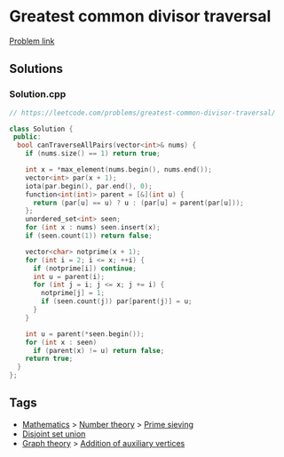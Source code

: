 # Greatest common divisor traversal

[Problem link](https://leetcode.com/problems/greatest-common-divisor-traversal/)

## Solutions


### Solution.cpp
```cpp
// https://leetcode.com/problems/greatest-common-divisor-traversal/

class Solution {
 public:
  bool canTraverseAllPairs(vector<int>& nums) {
    if (nums.size() == 1) return true;

    int x = *max_element(nums.begin(), nums.end());
    vector<int> par(x + 1);
    iota(par.begin(), par.end(), 0);
    function<int(int)> parent = [&](int u) {
      return (par[u] == u) ? u : (par[u] = parent(par[u]));
    };
    unordered_set<int> seen;
    for (int x : nums) seen.insert(x);
    if (seen.count(1)) return false;

    vector<char> notprime(x + 1);
    for (int i = 2; i <= x; ++i) {
      if (notprime[i]) continue;
      int u = parent(i);
      for (int j = i; j <= x; j += i) {
        notprime[j] = 1;
        if (seen.count(j)) par[parent(j)] = u;
      }
    }

    int u = parent(*seen.begin());
    for (int x : seen)
      if (parent(x) != u) return false;
    return true;
  }
};
```
## Tags

* [Mathematics](/Collections/mathematics.md#mathematics) > [Number theory](/Collections/mathematics.md#number-theory) > [Prime sieving](/Collections/mathematics.md#prime-sieving)
* [Disjoint set union](/Collections/disjoint-set-union.md#disjoint-set-union)
* [Graph theory](/Collections/graph-theory.md#graph-theory) > [Addition of auxiliary vertices](/Collections/graph-theory.md#addition-of-auxiliary-vertices)
